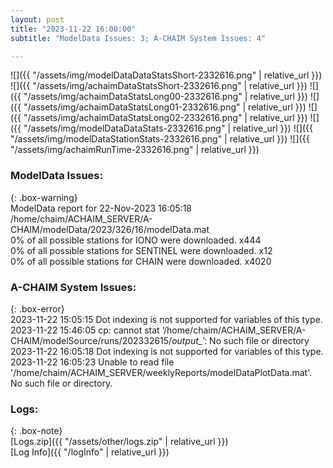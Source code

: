 ```yaml
---
layout: post
title: "2023-11-22 16:00:00"
subtitle: "ModelData Issues: 3; A-CHAIM System Issues: 4"

---
```


![]({{ "/assets/img/modelDataDataStatsShort-2332616.png" | relative_url }})
![]({{ "/assets/img/achaimDataStatsShort-2332616.png" | relative_url }})
![]({{ "/assets/img/achaimDataStatsLong00-2332616.png" | relative_url }})
![]({{ "/assets/img/achaimDataStatsLong01-2332616.png" | relative_url }})
![]({{ "/assets/img/achaimDataStatsLong02-2332616.png" | relative_url }})
![]({{ "/assets/img/modelDataDataStats-2332616.png" | relative_url }})
![]({{ "/assets/img/modelDataStationStats-2332616.png" | relative_url }})
![]({{ "/assets/img/achaimRunTime-2332616.png" | relative_url }})


### ModelData Issues:  
  
{: .box-warning}  
 ModelData report for 22-Nov-2023 16:05:18   
 /home/chaim/ACHAIM_SERVER/A-CHAIM/modelData/2023/326/16/modelData.mat   
 0% of all possible stations for IONO were downloaded. x444   
 0% of all possible stations for SENTINEL were downloaded. x12   
 0% of all possible stations for CHAIN were downloaded. x4020   
  
### A-CHAIM System Issues:  
  
{: .box-error}  
2023-11-22 15:05:15 Dot indexing is not supported for variables of this type.  
2023-11-22 15:46:05 cp: cannot stat ‘/home/chaim/ACHAIM_SERVER/A-CHAIM/modelSource/runs/202332615/*output_*’: No such file or directory  
2023-11-22 16:05:18 Dot indexing is not supported for variables of this type.  
2023-11-22 16:05:23 Unable to read file '/home/chaim/ACHAIM_SERVER/weeklyReports/modelDataPlotData.mat'. No such file or directory.  

### Logs:  
  
{: .box-note}  
[Logs.zip]({{ "/assets/other/logs.zip" | relative_url }})  
[Log Info]({{ "/logInfo" | relative_url }})  
